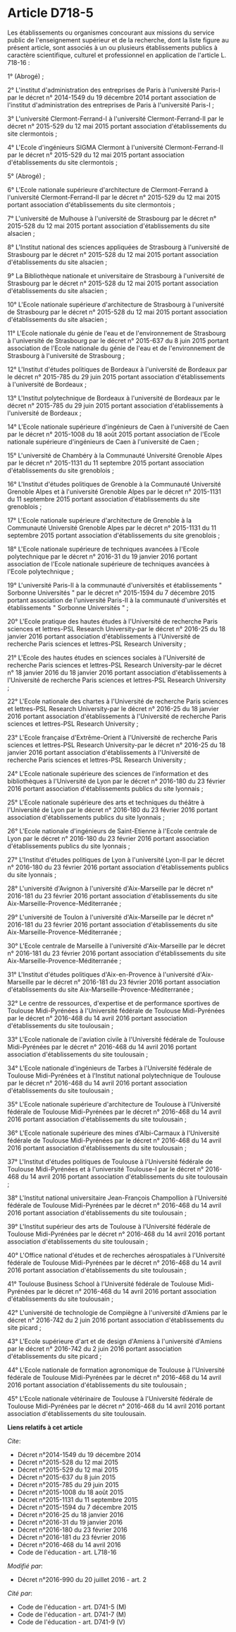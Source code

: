 # Article D718-5

Les établissements ou organismes concourant aux missions du service public de l'enseignement supérieur et de la recherche,
dont la liste figure au présent article, sont associés à un ou plusieurs établissements publics à caractère scientifique,
culturel et professionnel en application de l'article L. 718-16 :

1° (Abrogé) ;

2° L'institut d'administration des entreprises de Paris à l'université Paris-I par le décret n° 2014-1549 du 19 décembre 2014
portant association de l'institut d'administration des entreprises de Paris à l'université Paris-I ;

3° L'université Clermont-Ferrand-I à l'université Clermont-Ferrand-II par le décret n° 2015-529 du 12 mai 2015 portant
association d'établissements du site clermontois ;

4° L'Ecole d'ingénieurs SIGMA Clermont à l'université Clermont-Ferrand-II par le décret n° 2015-529 du 12 mai 2015 portant
association d'établissements du site clermontois ;

5° (Abrogé) ;

6° L'Ecole nationale supérieure d'architecture de Clermont-Ferrand à l'université Clermont-Ferrand-II par le décret n°
2015-529 du 12 mai 2015 portant association d'établissements du site clermontois ;

7° L'université de Mulhouse à l'université de Strasbourg par le décret n° 2015-528 du 12 mai 2015 portant association
d'établissements du site alsacien ;

8° L'Institut national des sciences appliquées de Strasbourg à l'université de Strasbourg par le décret n° 2015-528 du 12 mai
2015 portant association d'établissements du site alsacien ;

9° La Bibliothèque nationale et universitaire de Strasbourg à l'université de Strasbourg par le décret n° 2015-528 du 12 mai
2015 portant association d'établissements du site alsacien ;

10° L'Ecole nationale supérieure d'architecture de Strasbourg à l'université de Strasbourg par le décret n° 2015-528 du 12
mai 2015 portant association d'établissements du site alsacien ;

11° L'Ecole nationale du génie de l'eau et de l'environnement de Strasbourg à l'université de Strasbourg par le décret n°
2015-637 du 8 juin 2015 portant association de l'Ecole nationale du génie de l'eau et de l'environnement de Strasbourg à
l'université de Strasbourg ;

12° L'Institut d'études politiques de Bordeaux à l'université de Bordeaux par le décret n° 2015-785 du 29 juin 2015 portant
association d'établissements à l'université de Bordeaux ;

13° L'Institut polytechnique de Bordeaux à l'université de Bordeaux par le décret n° 2015-785 du 29 juin 2015 portant
association d'établissements à l'université de Bordeaux ;

14° L'Ecole nationale supérieure d'ingénieurs de Caen à l'université de Caen par le décret n° 2015-1008 du 18 août 2015
portant association de l'Ecole nationale supérieure d'ingénieurs de Caen à l'université de Caen ;

15° L'université de Chambéry à la Communauté Université Grenoble Alpes par le décret n° 2015-1131 du 11 septembre 2015
portant association d'établissements du site grenoblois ;

16° L'Institut d'études politiques de Grenoble à la Communauté Université Grenoble Alpes et à l'université Grenoble Alpes par
le décret n° 2015-1131 du 11 septembre 2015 portant association d'établissements du site grenoblois ;

17° L'Ecole nationale supérieure d'architecture de Grenoble à la Communauté Université Grenoble Alpes par le décret n°
2015-1131 du 11 septembre 2015 portant association d'établissements du site grenoblois ;

18° L'Ecole nationale supérieure de techniques avancées à l'Ecole polytechnique par le décret n° 2016-31 du 19 janvier 2016
portant association de l'Ecole nationale supérieure de techniques avancées à l'Ecole polytechnique ;

19° L'université Paris-II à la communauté d'universités et établissements " Sorbonne Universités " par le décret n° 2015-1594
du 7 décembre 2015 portant association de l'université Paris-II à la communauté d'universités et établissements " Sorbonne
Universités " ;

20° L'Ecole pratique des hautes études à l'Université de recherche Paris sciences et lettres-PSL Research University-par le
décret n° 2016-25 du 18 janvier 2016 portant association d'établissements à l'Université de recherche Paris sciences et
lettres-PSL Research University ;

21° L'Ecole des hautes études en sciences sociales à l'Université de recherche Paris sciences et lettres-PSL Research
University-par le décret n° 18 janvier 2016 du 18 janvier 2016 portant association d'établissements à l'Université de
recherche Paris sciences et lettres-PSL Research University ;

22° L'Ecole nationale des chartes à l'Université de recherche Paris sciences et lettres-PSL Research University-par le décret
n° 2016-25 du 18 janvier 2016 portant association d'établissements à l'Université de recherche Paris sciences et lettres-PSL
Research University ;

23° L'Ecole française d'Extrême-Orient à l'Université de recherche Paris sciences et lettres-PSL Research University-par le
décret n° 2016-25 du 18 janvier 2016 portant association d'établissements à l'Université de recherche Paris sciences et
lettres-PSL Research University ;

24° L'Ecole nationale supérieure des sciences de l'information et des bibliothèques à l'Université de Lyon par le décret n°
2016-180 du 23 février 2016 portant association d'établissements publics du site lyonnais ;

25° L'Ecole nationale supérieure des arts et techniques du théâtre à l'Université de Lyon par le décret n° 2016-180 du 23
février 2016 portant association d'établissements publics du site lyonnais ;

26° L'Ecole nationale d'ingénieurs de Saint-Etienne à l'Ecole centrale de Lyon par le décret n° 2016-180 du 23 février 2016
portant association d'établissements publics du site lyonnais ;

27° L'Institut d'études politiques de Lyon à l'université Lyon-II par le décret n° 2016-180 du 23 février 2016 portant
association d'établissements publics du site lyonnais ;

28° L'université d'Avignon à l'université d'Aix-Marseille par le décret n° 2016-181 du 23 février 2016 portant association
d'établissements du site Aix-Marseille-Provence-Méditerranée ;

29° L'université de Toulon à l'université d'Aix-Marseille par le décret n° 2016-181 du 23 février 2016 portant association
d'établissements du site Aix-Marseille-Provence-Méditerranée ;

30° L'Ecole centrale de Marseille à l'université d'Aix-Marseille par le décret n° 2016-181 du 23 février 2016 portant
association d'établissements du site Aix-Marseille-Provence-Méditerranée ;

31° L'Institut d'études politiques d'Aix-en-Provence à l'université d'Aix-Marseille par le décret n° 2016-181 du 23 février
2016 portant association d'établissements du site Aix-Marseille-Provence-Méditerranée ;

32° Le centre de ressources, d'expertise et de performance sportives de Toulouse Midi-Pyrénées à l'Université fédérale de
Toulouse Midi-Pyrénées par le décret n° 2016-468 du 14 avril 2016 portant association d'établissements du site toulousain ;

33° L'Ecole nationale de l'aviation civile à l'Université fédérale de Toulouse Midi-Pyrénées par le décret n° 2016-468 du 14
avril 2016 portant association d'établissements du site toulousain ;

34° L'Ecole nationale d'ingénieurs de Tarbes à l'Université fédérale de Toulouse Midi-Pyrénées et à l'Institut national
polytechnique de Toulouse par le décret n° 2016-468 du 14 avril 2016 portant association d'établissements du site
toulousain ;

35° L'Ecole nationale supérieure d'architecture de Toulouse à l'Université fédérale de Toulouse Midi-Pyrénées par le décret
n° 2016-468 du 14 avril 2016 portant association d'établissements du site toulousain ;

36° L'Ecole nationale supérieure des mines d'Albi-Carmaux à l'Université fédérale de Toulouse Midi-Pyrénées par le décret n°
2016-468 du 14 avril 2016 portant association d'établissements du site toulousain ;

37° L'Institut d'études politiques de Toulouse à l'Université fédérale de Toulouse Midi-Pyrénées et à l'université Toulouse-I
par le décret n° 2016-468 du 14 avril 2016 portant association d'établissements du site toulousain ;

38° L'Institut national universitaire Jean-François Champollion à l'Université fédérale de Toulouse Midi-Pyrénées par le
décret n° 2016-468 du 14 avril 2016 portant association d'établissements du site toulousain ;

39° L'Institut supérieur des arts de Toulouse à l'Université fédérale de Toulouse Midi-Pyrénées par le décret n° 2016-468 du
14 avril 2016 portant association d'établissements du site toulousain ;

40° L'Office national d'études et de recherches aérospatiales à l'Université fédérale de Toulouse Midi-Pyrénées par le décret
n° 2016-468 du 14 avril 2016 portant association d'établissements du site toulousain ;

41° Toulouse Business School à l'Université fédérale de Toulouse Midi-Pyrénées par le décret n° 2016-468 du 14 avril 2016
portant association d'établissements du site toulousain ;

42° L'université de technologie de Compiègne à l'université d'Amiens par le décret n° 2016-742 du 2 juin 2016 portant
association d'établissements du site picard ;

43° L'Ecole supérieure d'art et de design d'Amiens à l'université d'Amiens par le décret n° 2016-742 du 2 juin 2016 portant
association d'établissements du site picard ;

44° L'Ecole nationale de formation agronomique de Toulouse à l'Université fédérale de Toulouse Midi-Pyrénées par le décret n°
2016-468 du 14 avril 2016 portant association d'établissements du site toulousain ;

45° L'Ecole nationale vétérinaire de Toulouse à l'Université fédérale de Toulouse Midi-Pyrénées par le décret n° 2016-468 du
14 avril 2016 portant association d'établissements du site toulousain.

**Liens relatifs à cet article**

_Cite_:

  - Décret n°2014-1549 du 19 décembre 2014
  - Décret n°2015-528 du 12 mai 2015
  - Décret n°2015-529 du 12 mai 2015
  - Décret n°2015-637 du 8 juin 2015
  - Décret n°2015-785 du 29 juin 2015
  - Décret n°2015-1008 du 18 août 2015
  - Décret n°2015-1131 du 11 septembre 2015
  - Décret n°2015-1594 du 7 décembre 2015
  - Décret n°2016-25 du 18 janvier 2016
  - Décret n°2016-31 du 19 janvier 2016
  - Décret n°2016-180 du 23 février 2016
  - Décret n°2016-181 du 23 février 2016
  - Décret n°2016-468 du 14 avril 2016
  - Code de l'éducation - art. L718-16

_Modifié par_:

  - Décret n°2016-990 du 20 juillet 2016 - art. 2

_Cité par_:

  - Code de l'éducation - art. D741-5 (M)
  - Code de l'éducation - art. D741-7 (M)
  - Code de l'éducation - art. D741-9 (V)
